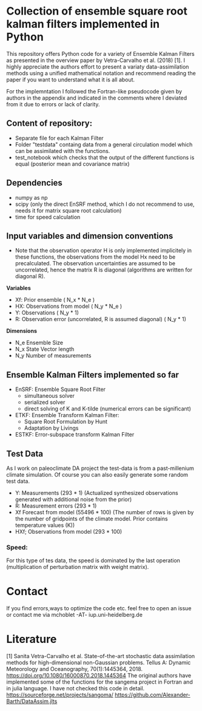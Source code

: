 # Collection of ensemble square root kalman filters implemented in Python

This repository offers Python code for a variety of Ensemble Kalman Filters as presented in the overview paper by Vetra-Carvalho et al. (2018) [1]. I highly appreciate the authors effort to present a variaty data-assimilation methods using a unified mathematical notation and recommend reading the paper if you want to understand what it is all about.

For the implemntation I followed the Fortran-like pseudocode given by authors in the appendix and indicated in the comments where I deviated from it due to errors or lack of clarity.

## Content of repository:
* Separate file for each Kalman Filter
* Folder "testdata" containg data from a general circulation model which can be assimilated with the functions.
* test_notebook which checks that the output of the different functions is equal (posterior mean and covariance matrix)

## Dependencies
* numpy as np
* scipy (only the direct EnSRF method, which I do not recommend to use, needs it for matrix square root calculation)
* time for speed calculation

## Input variables and dimension conventions
* Note that the observation operator  H  is only implemented implicitely in these functions, the observations from the model  Hx  need to be precalculated. The observation uncertainties are assumed to be uncorrelated, hence the matrix R is diagonal (algorithms are written for diagonal R).

**Variables**
* Xf: Prior ensemble ( N_x  *  N_e )
* HX: Observations from model ( N_y  *  N_e )
* Y: Observations ( N_y  * 1) 
* R: Observation error (uncorrelated, R is assumed diagonal) ( N_y  * 1)

**Dimensions**
*  N_e  Ensemble Size 
*  N_x  State Vector length
*  N_y  Number of measurements

## Ensemble Kalman Filters implemented so far

* EnSRF: Ensemble Square Root Filter
    * simultaneous solver
    * serialized solver
    * direct solving of K and K-tilde (numerical errors can be significant)
* ETKF: Ensemble Transform Kalman Filter:
    * Square Root Formulation by Hunt
    * Adaptation by Livings 
* ESTKF: Error-subspace transform Kalman Filter 


## Test Data
As I work on paleoclimate DA project the test-data is from a past-millenium climate simulation. Of course you can also easily generate some random test data.

* Y: Measurements (293 * 1) (Actualized synthesized observations generated with additional noise from the prior)
* R: Measurement errors (293 * 1)
* Xf Forecast from model (55496 * 100) (The number of rows is given by the number of gridpoints of the climate model. Prior contains temperature values (K))
* HXf; Observations from model (293 * 100)

### Speed:
For this type of tes data, the speed is dominated by the last operation (multiplication of perturbation matrix with weight matrix).

# Contact
If you find errors,ways to optimize the code etc.  feel free to open an issue or contact me via mchoblet -AT- iup.uni-heidelberg.de

# Literature
[1] Sanita Vetra-Carvalho et al. State-of-the-art stochastic data assimilation methods for high-dimensional non-Gaussian problems. Tellus A: Dynamic Meteorology and Oceanography, 70(1):1445364, 2018. https://doi.org/10.1080/16000870.2018.1445364
The original authors have implemented some of the functions for the sangema project in Fortran and in julia language. I have not checked this code in detail.
https://sourceforge.net/projects/sangoma/
https://github.com/Alexander-Barth/DataAssim.jlts

